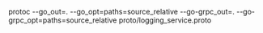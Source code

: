 protoc   --go_out=.   --go_opt=paths=source_relative   --go-grpc_out=.   --go-grpc_opt=paths=source_relative   proto/logging_service.proto